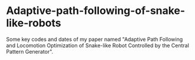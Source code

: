 # Adaptive-path-following-of-snake-like-robots
Some key codes and dates of my paper named "Adaptive Path Following and Locomotion Optimization of Snake-like Robot Controlled by the Central Pattern Generator".
